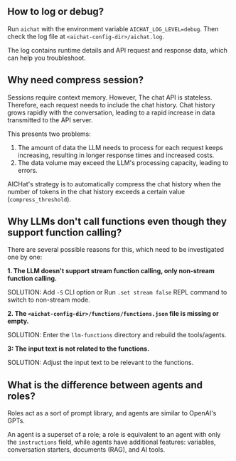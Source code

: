 ## How to log or debug?

Run `aichat` with the environment variable `AICHAT_LOG_LEVEL=debug`. Then check the log file at `<aichat-config-dir>/aichat.log`.

The log contains runtime details and API request and response data, which can help you troubleshoot.

## Why need compress session?

Sessions require context memory. However, The chat API is stateless. Therefore, each request needs to include the chat history.
Chat history grows rapidly with the conversation, leading to a rapid increase in data transmitted to the API server.

This presents two problems:

1. The amount of data the LLM needs to process for each request keeps increasing, resulting in longer response times and increased costs.
2. The data volume may exceed the LLM's processing capacity, leading to errors.

AICHat's strategy is to automatically compress the chat history when the number of tokens in the chat history exceeds a certain value (`compress_threshold`).

## Why LLMs don't call functions even though they support function calling?

There are several possible reasons for this, which need to be investigated one by one:

**1. The LLM doesn't support stream function calling, only non-stream function calling.**

SOLUTION: Add `-S` CLI option or Run `.set stream false` REPL command to switch to non-stream mode.

**2. The `<aichat-config-dir>/functions/functions.json` file is missing or empty.**

SOLUTION: Enter the `llm-functions` directory and rebuild the tools/agents.

**3: The input text is not related to the functions.**

SOLUTION: Adjust the input text to be relevant to the functions.

## What is the difference between agents and roles?

Roles act as a sort of prompt library, and agents are similar to OpenAI's GPTs.

An agent is a superset of a role; a role is equivalent to an agent with only the `instructions` field, while agents have additional features: variables, conversation starters, documents (RAG), and AI tools.
